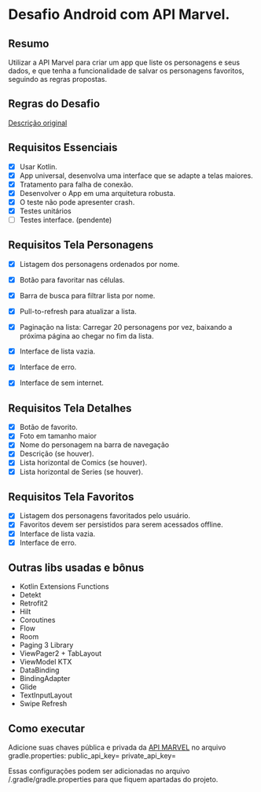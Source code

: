 # Desafio Android com API Marvel.

## Resumo
Utilizar a API Marvel para criar um app que liste os personagens e seus dados, e que tenha a funcionalidade de salvar os personagens favoritos, seguindo as regras propostas.

## Regras do Desafio
[Descrição original](https://github.com/jjfernandes87/Challenge/blob/master/README_Android_Senior.md)

## Requisitos Essenciais
- [X] Usar Kotlin.
- [X] App universal, desenvolva uma interface que se adapte a telas maiores.
- [X] Tratamento para falha de conexão.
- [X] Desenvolver o App em uma arquitetura robusta.
- [X] O teste não pode apresenter crash.
- [X] Testes unitários 
- [ ]  Testes interface. (pendente)

## Requisitos Tela Personagens
- [X] Listagem dos personagens ordenados por nome.
- [X] Botão para favoritar nas células.
- [X] Barra de busca para filtrar lista por nome.
- [X] Pull-to-refresh para atualizar a lista.
- [X] Paginação na lista: Carregar 20 personagens por vez, baixando a próxima página ao chegar no fim da lista.
- [X] Interface de lista vazia.
- [X] Interface de erro.
- [X] Interface de sem internet.


## Requisitos Tela Detalhes
- [X] Botão de favorito.
- [X] Foto em tamanho maior
- [X] Nome do personagem na barra de navegação
- [X] Descrição (se houver).
- [X] Lista horizontal de Comics (se houver).
- [X] Lista horizontal de Series (se houver).

## Requisitos Tela Favoritos
- [X] Listagem dos personagens favoritados pelo usuário.
- [X] Favoritos devem ser persistidos para serem acessados offline.
- [X] Interface de lista vazia.
- [X] Interface de erro.

## Outras libs usadas e bônus

- Kotlin Extensions Functions
- Detekt
- Retrofit2
- Hilt
- Coroutines
- Flow
- Room
- Paging 3 Library
- ViewPager2 + TabLayout
- ViewModel KTX
- DataBinding
- BindingAdapter
- Glide
- TextInputLayout
- Swipe Refresh

## Como executar
Adicione suas chaves pública e privada da [API MARVEL](https://developer.marvel.com/docs) no arquivo gradle.properties:
public_api_key=<chave publica>
private_api_key=<chave privada>

Essas configurações podem ser adicionadas no arquivo <user>/.gradle/gradle.properties para que fiquem apartadas do projeto.